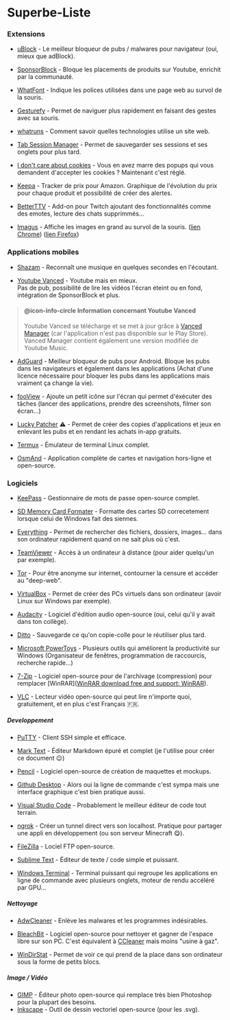 # Superbe-Liste

### Extensions

* [uBlock](https://github.com/gorhill/uBlock) - Le meilleur bloqueur de pubs / malwares pour navigateur (oui, mieux que adBlock).

* [SponsorBlock](https://sponsor.ajay.app/) - Bloque les placements de produits sur Youtube, enrichit par la communauté.

* [WhatFont](http://www.chengyinliu.com/whatfont.html) - Indique les polices utilisées dans une page web au survol de la souris.

* [Gesturefy](https://addons.mozilla.org/fr/firefox/addon/gesturefy/) - Permet de naviguer plus rapidement en faisant des gestes avec sa souris.

* [whatruns](https://www.whatruns.com/) - Comment savoir quelles technologies utilise un site web.

* [Tab Session Manager](https://tab-session-manager.sienori.com/) - Permet de sauvegarder ses sessions et ses onglets pour plus tard.

* [I don't care about cookies](https://www.i-dont-care-about-cookies.eu/) - Vous en avez marre des popups qui vous demandent d'accepter les cookies ? Maintenant c'est réglé.

* [Keepa](https://keepa.com) - Tracker de prix pour Amazon. Graphique de l'évolution du prix pour chaque produit et possibilité de créer des alertes.

* [BetterTTV](https://betterttv.com/) - Add-on pour Twitch ajoutant des fonctionnalités comme des emotes, lecture des chats supprimmés...

* [Imagus](https://drive.google.com/drive/folders/0Bx8fnUCX4W2IUTNPT0s2eUFDQms) - Affiche les images en grand au survol de la souris. ([lien Chrome](https://chrome.google.com/webstore/detail/imagus/immpkjjlgappgfkkfieppnmlhakdmaab?hl=fr)) ([lien Firefox](https://addons.mozilla.org/fr/firefox/addon/imagus/))

### Applications mobiles

* [Shazam](https://www.shazam.com/fr) - Reconnaît une musique en quelques secondes en l'écoutant.

* [Youtube Vanced](https://vancedapp.com/) - Youtube mais en mieux. </br>
  Pas de pub, possibilité de lire les vidéos l'écran éteint ou en fond, intégration de SponsorBlock et plus.

> #### @icon-info-circle Information concernant Youtube Vanced
> 
> Youtube Vanced se télécharge et se met à jour grâce à [Vanced Manager](https://vancedapp.com/) (car l'application n'est pas disponible sur le Play Store). Vanced Manager contient également une version modifiée de Youtube Music.

* [AdGuard](https://adguard.com/fr/adguard-android/overview.html) - Meilleur bloqueur de pubs pour Android. Bloque les pubs dans les navigateurs et également dans les applications (Achat d'une licence nécessaire pour bloquer les pubs dans les applications mais vraiment ça change la vie).

* [fooView](http://www.fooview.com/) - Ajoute un petit icône sur l'écran qui permet d'éxécuter des tâches (lancer des applications, prendre des screenshots, filmer son écran...)

* [Lucky Patcher](https://www.luckypatchers.com/download/) :warning: - Permet de créer des copies d'applications et jeux en enlevant les pubs et en rendant les achats in-app gratuits.

* [Termux](https://termux.com/) - Émulateur de terminal Linux complet.

* [OsmAnd](https://osmand.net/) - Application complète de cartes et navigation hors-ligne et open-source.

### Logiciels

* [KeePass](https://keepass.info/) - Gestionnaire de mots de passe open-source complet.

* [SD Memory Card Formater](https://www.sdcard.org/downloads/formatter/) - Formatte des cartes SD correcetement lorsque celui de Windows fait des siennes.

* [Everything](https://www.voidtools.com/) - Permet de rechercher des fichiers, dossiers, images... dans son ordinateur rapidement quand on ne sait plus où c'est.

* [TeamViewer](https://www.teamviewer.com/fr/) - Accès à un ordinateur à distance (pour aider quelqu'un par exemple).

* [Tor](https://www.torproject.org/) - Pour être anonyme sur internet, contourner la censure et accéder au "deep-web".

* [VirtualBox](https://www.virtualbox.org/) - Permet de créer des PCs virtuels dans son ordinateur (avoir Linux sur Windows par exemple).

* [Audacity](https://audacity.fr/) - Logiciel d'édition audio open-source (oui, celui qu'il y avait dans ton collège).

* [Ditto](https://ditto-cp.sourceforge.io/) - Sauvegarde ce qu'on copie-colle pour le réutiliser plus tard.

* [Microsoft PowerToys](https://docs.microsoft.com/en-us/windows/powertoys/) - Plusieurs outils qui améliorent la productivité sur Windows (Organisateur de fenêtres, programmation de raccourcis, recherche rapide...)

* [7-Zip](https://www.7-zip.fr/) - Logiciel open-source pour de l'archivage (compression) pour remplacer [WinRAR]([WinRAR download free and support: WinRAR](https://www.win-rar.com/start.html?&L=10)).

* [VLC](https://www.videolan.org/vlc/index.fr.html) - Lecteur vidéo open-source qui peut lire n'importe quoi, gratuitement, et en plus c'est Français :fr:.

##### Developpement

* [PuTTY](https://www.putty.org/) - Client SSH simple et efficace.

* [Mark Text](https://marktext.app/) - Éditeur Markdown épuré et complet (je l'utilise pour créer ce document :wink:)

* [Pencil](https://pencil.evolus.vn/) - Logiciel open-source de création de maquettes et mockups.

* [Github Desktop](https://desktop.github.com/) - Alors oui la ligne de commande c'est sympa mais une interface graphique c'est bien pratique aussi.

* [Visual Studio Code](https://code.visualstudio.com/) - Probablement le meilleur éditeur de code tout terrain.

* [ngrok](https://ngrok.com/) - Créer un tunnel direct vers son localhost. Pratique pour partager une appli en développement (ou son serveur Minecraft :yum:).

* [FileZilla](https://filezilla-project.org/) - Lociel FTP open-source.

* [Sublime Text](https://www.sublimetext.com/) - Éditeur de texte / code simple et puissant.

* [Windows Terminal](https://www.microsoft.com/fr-fr/p/windows-terminal/9n0dx20hk701?activetab=pivot:overviewtab) - Terminal puissant qui regroupe les applications en ligne de commande avec plusieurs onglets, moteur de rendu accéléré par GPU...

##### Nettoyage

* [AdwCleaner](https://fr.malwarebytes.com/adwcleaner/) - Enlève les malwares et les programmes indésirables.

* [BleachBit](https://www.bleachbit.org/) - Logiciel open-source pour nettoyer et gagner de l'espace libre sur son PC. C'est équivalent à [CCleaner]((https://www.ccleaner.com/fr-fr/ccleaner/download)) mais moins "usine à gaz".

* [WinDirStat](https://windirstat.net/) - Permet de voir ce qui prend de la place dans son ordinateur sous la forme de petits blocs.

##### Image / Vidéo

* [GIMP](https://www.gimp.org/downloads/) - Éditeur photo open-source qui remplace très bien Photoshop pour la plupart des besoins.
* [Inkscape](https://inkscape.org/fr) - Outil de dessin vectoriel open-source (pour les .svg).